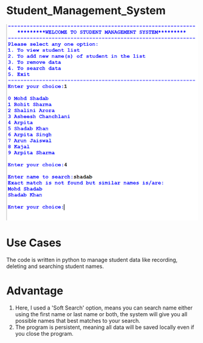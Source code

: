 # Student_Management_System
![Visual Representation of the project](image.png)

# Use Cases
The code is written in python to manage student data like recording, deleting and searching student names.

# Advantage
1. Here, I used a 'Soft Search' option, means you can search name either using the first name or last name or both, the system will give you all possible names that best matches to your search.
2. The program is persistent, meaning all data will be saved locally even if you close the program.
